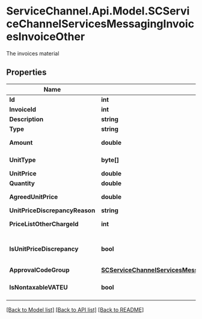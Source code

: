 # ServiceChannel.Api.Model.SCServiceChannelServicesMessagingInvoicesInvoiceOther
The invoices material

## Properties

Name | Type | Description | Notes
------------ | ------------- | ------------- | -------------
**Id** | **int** |  | [optional] 
**InvoiceId** | **int** | Invoice identifier. | [optional] 
**Description** | **string** | Get or set description. | [optional] 
**Type** | **string** | Get or set type of charge. | [optional] 
**Amount** | **double** | Get or set the amount of money that is charged. | [optional] 
**UnitType** | **byte[]** | Get or set the unit of measure | [optional] 
**UnitPrice** | **double** | Get or set the price of unit | [optional] 
**Quantity** | **double** | Get or set the quantity | [optional] 
**AgreedUnitPrice** | **double** | Get or set the AgreedUnitPrice | [optional] 
**UnitPriceDiscrepancyReason** | **string** | UnitPriceDiscrepancyReason | [optional] 
**PriceListOtherChargeId** | **int** | Get or set the PriceListOtherChargeId | [optional] 
**IsUnitPriceDiscrepancy** | **bool** | Get IsUnitPriceDiscrepancy | [optional] [readonly] [default to false]
**ApprovalCodeGroup** | [**SCServiceChannelServicesMessagingInvoicesInvoiceApprovalCodeGroup**](SCServiceChannelServicesMessagingInvoicesInvoiceApprovalCodeGroup.md) |  | [optional] 
**IsNontaxableVATEU** | **bool** |  | [optional] [default to false]

[[Back to Model list]](../README.md#documentation-for-models) [[Back to API list]](../README.md#documentation-for-api-endpoints) [[Back to README]](../README.md)


